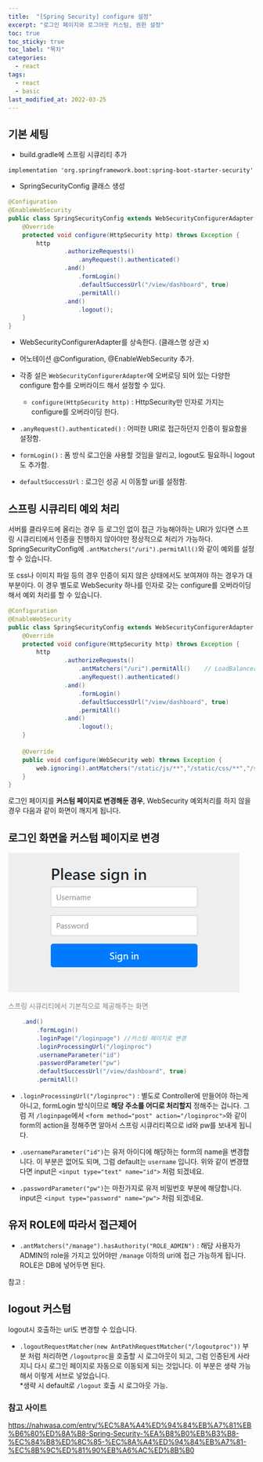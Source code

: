 ```yaml
---
title:  "[Spring Security] configure 설정"
excerpt: "로그인 페이지와 로그아웃 커스텀, 권한 설정"
toc: true
toc_sticky: true
toc_label: "목차"
categories:
  - react
tags:
  - react
  - basic
last_modified_at: 2022-03-25
---
```


## 기본 세팅
- build.gradle에 스프링 시큐리티 추가
```
implementation 'org.springframework.boot:spring-boot-starter-security'
```

- SpringSecurityConfig 클래스 생성
```java
@Configuration
@EnableWebSecurity
public class SpringSecurityConfig extends WebSecurityConfigurerAdapter {
    @Override
    protected void configure(HttpSecurity http) throws Exception {
        http
                .authorizeRequests()
                    .anyRequest().authenticated()
                .and()
                    .formLogin()
                    .defaultSuccessUrl("/view/dashboard", true)
                    .permitAll()
                .and()
                    .logout();
    }
}
```
- WebSecurityConfigurerAdapter를 상속한다. (클래스명 상관 x)
- 어노테이션 @Configuration, @EnableWebSecurity 추가.
- 각종 설은 `WebSecurityConfigurerAdapter`에 오버로딩 되어 있는 다양한 configure 함수를 오버라이드 해서 설정할 수 있다. 
    - `configure(HttpSecurity http)` : HttpSecurity만 인자로 가지는 configure를 오버라이딩 한다.

- `.anyRequest().authenticated()` : 어떠한 URI로 접근하던지 인증이 필요함을 설정함.
- `formLogin()` : 폼 방식 로그인을 사용할 것임을 알리고, logout도 필요하니 logout도 추가함.
- `defaultSuccessUrl` : 로그인 성공 시 이동할 uri를 설정함.

## 스프링 시큐리티 예외 처리
서버를 클라우드에 올리는 경우 등 로그인 없이 접근 가능해야하는 URI가 있다면 스프링 시큐리티에서 인증을 진행하지 않아야만 정상적으로 처리가 가능하다.  
SpringSecurityConfig에 `.antMatchers("/uri").permitAll()`와 같이 예외를 설정할 수 있습니다.

또 css나 이미지 파일 등의 경우 인증이 되지 않은 상태에서도 보여져야 하는 경우가 대부분이다. 이 경우 별도로 WebSecurity 하나를 인자로 갖는 configure를 오버라이딩해서 예외 처리를 할 수 있습니다.

```java
@Configuration
@EnableWebSecurity
public class SpringSecurityConfig extends WebSecurityConfigurerAdapter {
    @Override
    protected void configure(HttpSecurity http) throws Exception {
        http
                .authorizeRequests()
                    .antMatchers("/uri").permitAll()    // LoadBalancer 
                    .anyRequest().authenticated()
                .and()
                    .formLogin()
                    .defaultSuccessUrl("/view/dashboard", true)
                    .permitAll()
                .and()
                    .logout();
    }

    @Override
    public void configure(WebSecurity web) throws Exception {
        web.ignoring().antMatchers("/static/js/**","/static/css/**","/static/img/**","/static/frontend/**");
    }
}
```
로그인 페이지를 **커스텀 페이지로 변경해둔 경우**, WebSecurity 예외처리를 하지 않을 경우 다음과 같이 화면이 깨지게 됩니다.

## 로그인 화면을 커스텀 페이지로 변경

![](./images/2022-03-26-23-47-12.png)  

<span style="color:gray">스프링 시큐리티에서 기본적으로 제공해주는 화면</span>

```java
    .and()
        .formLogin()
        .loginPage("/loginpage") //커스텀 페이지로 변경
        .loginProcessingUrl("/loginproc")
        .usernameParameter("id")
        .passwordParameter("pw")
        .defaultSuccessUrl("/view/dashboard", true)
        .permitAll()
```

- `.loginProcessingUrl("/loginproc")` : 별도로 Controller에 만들어야 하는게 아니고, formLogin 방식이므로 **해당 주소를 어디로 처리할지** 정해주는 겁니다. 그럼 저 `/loginpage`에서 `<form method="post" action="/loginproc">`와 같이 form의 action을 정해주면 알아서 스프링 시큐리티쪽으로 id와 pw를 보내게 됩니다.

- `.usernameParameter("id")`는 유저 아이디에 해당하는 form의 name을 변경합니다. 이 부분은 없어도 되며, 그럼 default는 `username` 입니다. 위와 같이 변경했다면 input은 `<input type="text" name="id">` 처럼 되겠네요.

- `.passwordParameter("pw")`는 마찬가지로 유저 비밀번호 부분에 해당합니다. input은 `<input type="password" name="pw">` 처럼 되겠네요.

## 유저 ROLE에 따라서 접근제어

- `.antMatchers("/manage").hasAuthority("ROLE_ADMIN")` : 해당 사용자가 ADMIN의 role을 가지고 있어야만 `/manage` 이하의 uri에 접근 가능하게 됩니다. ROLE은 DB에 넣어두면 된다. 

참고 : 


## logout 커스텀
logout시 호출하는 uri도 변경할 수 있습니다.

- `.logoutRequestMatcher(new AntPathRequestMatcher("/logoutproc"))` 부분 처럼 처리하면 `/logoutproc`을 호출할 시 로그아웃이 되고, 그럼 인증된게 사라지니 다시 로그인 페이지로 자동으로 이동되게 되는 것입니다. 이 부분은 생략 가능해서 이렇게 서브로 넣었습니다.  
*생략 시 default로 `/logout` 호출 시 로그아웃 가능.


### 참고 사이트  
https://nahwasa.com/entry/%EC%8A%A4%ED%94%84%EB%A7%81%EB%B6%80%ED%8A%B8-Spring-Security-%EA%B8%B0%EB%B3%B8-%EC%84%B8%ED%8C%85-%EC%8A%A4%ED%94%84%EB%A7%81-%EC%8B%9C%ED%81%90%EB%A6%AC%ED%8B%B0